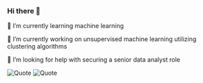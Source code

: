 ### Hi there 👋


🌱 I’m currently learning machine learning

🔭 I’m currently working on unsupervised machine learning utilizing clustering algorithms

🤔 I’m looking for help with securing a senior data analyst role


![Quote](https://github-readme-quotes.herokuapp.com/quote?theme=light&animation=grow_out_in)
![Quote](https://github-readme-quotes.herokuapp.com/quote?quoteCategory=motivational)
